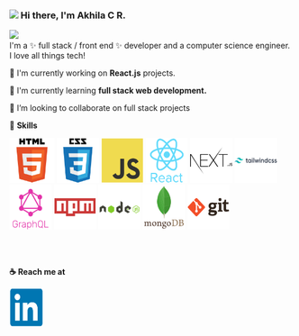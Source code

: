 ### <img src="https://media.giphy.com/media/hvRJCLFzcasrR4ia7z/giphy.gif" width="25px"> Hi there, I'm Akhila C R.

![ ](https://visitor-badge.glitch.me/badge?page_id=akhilalekha.akhilalekha)  
I'm a ✨ full stack / front end ✨ developer and a computer science engineer. I love all things tech!

:sunflower: I'm currently working on **React.js** projects.

:seedling: I'm currently learning **full stack web development.**

:dancers: I’m looking to collaborate on full stack projects

:star2: **Skills**

<p float="left">

<img src="images/html5-original-wordmark.svg" width="80" height="80" title="html5">

<img src="images/css3-original-wordmark.svg" width="75" height="80" title="css3">

<img src="images/javascript-original.svg" width="75" height="80" title="javascript">

<img src="images/react-original-wordmark.svg" width="75" height="80" title="react">

<img src="images/nextjs-original-wordmark.svg" width="75" height="80" title="nextjs">

<img src="images/tailwindcss-original-wordmark.svg" width="75" height="80" title="tailwindcss">

<img src="images/graphql-plain-wordmark.svg" width="75" height="80" title="graphql">

<img src="images/npm-original-wordmark.svg" width="75" height="80" title="npm">

<img src="images/nodejs-original-wordmark.svg" width="75" height="80" title="nodejs">

<img src="images/mongodb-original-wordmark.svg" width="75" height="80" title="mongodb">

<img src="images/git-original-wordmark.svg" width="75" height="80" title="git">

</p>

<br />
<br />

**:coffee: Reach me at**

<a href="https://linkedin.com/in/akhila-c-r">
  <!-- <img align="left" alt="Akhila C R Linkedin" width="75" src="https://image.flaticon.com/icons/svg/124/124011.svg"/> -->
	<img src="images/linkedin-original.svg" width="60" height="70" title="linkedin">
</a>
